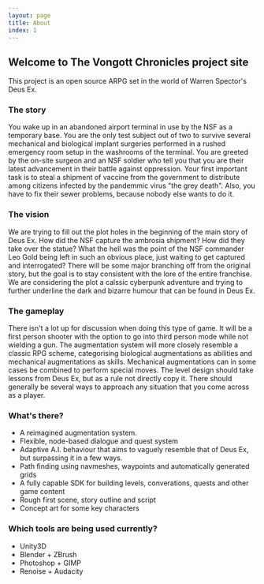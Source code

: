 ```yaml
---
layout: page
title: About
index: 1
---
```


## Welcome to The Vongott Chronicles project site
This project is an open source ARPG set in the world of Warren Spector's Deus Ex.

### The story
You wake up in an abandoned airport terminal in use by the NSF as a temporary base. You are the only test subject out of two to survive several mechanical and biological implant surgeries performed in a rushed emergency room setup in the washrooms of the terminal. You are greeted by the on-site surgeon and an NSF soldier who tell you that you are their latest advancement in their battle against oppression. Your first important task is to steal a shipment of vaccine from the government to distribute among citizens infected by the pandemmic virus "the grey death". Also, you have to fix their sewer problems, because nobody else wants to do it.

### The vision
We are trying to fill out the plot holes in the beginning of the main story of Deus Ex. How did the NSF capture the ambrosia shipment? How did they take over the statue? What the hell was the point of the NSF commander Leo Gold being left in such an obvious place, just waiting to get captured and interrogated? There will be some major branching off from the original story, but the goal is to stay consistent with the lore of the entire franchise. We are considering the plot a calssic cyberpunk adventure and trying to further underline the dark and bizarre humour that can be found in Deus Ex.

### The gameplay
There isn't a lot up for discussion when doing this type of game. It will be a first person shooter with the option to go into third person mode while not wielding a gun. The augmentation system will more closely resemble a classic RPG scheme, categorising biological augmentations as abilities and mechanical augmentations as skills. Mechanical augmentations can in some cases be combined to perform special moves. The level design should take lessons from Deus Ex, but as a rule not directly copy it. There should generally be several ways to approach any situation that you come across as a player.

### What's there?

- A reimagined augmentation system.
- Flexible, node-based dialogue and quest system
- Adaptive A.I. behaviour that aims to vaguely resemble that of Deus Ex, but surpassing it in a few ways.
- Path finding using navmeshes, waypoints and automatically generated grids
- A fully capable SDK for building levels, converations, quests and other game content
- Rough first scene, story outline and script
- Concept art for some key characters

### Which tools are being used currently?

- Unity3D
- Blender + ZBrush
- Photoshop + GIMP
- Renoise + Audacity

